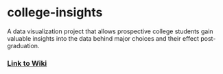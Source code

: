# college-insights
A data visualization project that allows prospective college students gain valuable insights into the data behind major choices and their effect post-graduation.
### [Link to Wiki](https://github.com/fareedmabrouk/college-insights/wiki)
